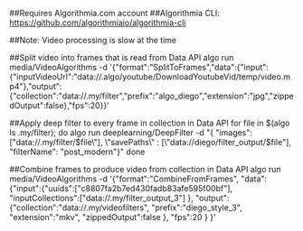 ##Requires Algorithmia.com account
##Algorithmia CLI: https://github.com/algorithmiaio/algorithmia-cli

##Note: Video processing is slow at the time

##Split video into frames that is read from Data API
algo run media/VideoAlgorithms -d '{"format":"SplitToFrames","data":{"input":{"inputVideoUrl":"data://.algo/youtube/DownloadYoutubeVid/temp/video.mp4"},"output":{"collection":"data://.my/filter","prefix":"algo_diego","extension":"jpg","zippedOutput":false},"fps":20}}'

##Apply deep filter to every frame in collection in Data API
for file in $(algo ls .my/filter); do
    algo run deeplearning/DeepFilter -d "{ \"images\": [\"data://.my/filter/$file\"], \"savePaths\" : [\"data://diego/filter_output/$file\"], \"filterName\": \"post_modern\"}"
done

##Combine frames to produce video from collection in Data API
algo run media/VideoAlgorithms -d '{"format":"CombineFromFrames", "data":{"input":{"uuids":["c8807fa2b7ed430fadb83afe595f00bf"], "inputCollections":["data://.my/filter_output_3"] }, "output":{"collection":"data://.my/videofilters", "prefix":"diego_style_3", "extension":"mkv", "zippedOutput":false }, "fps":20 } }'

